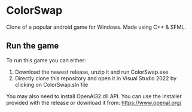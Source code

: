 # ColorSwap
Clone of a popular android game for Windows. Made using C++ & SFML.

## Run the game
To run this game you can either:
1. Download the newest release, unzip it and run ColorSwap.exe
2. Directly clone this repository and open it in Visual Studio 2022 by clicking on ColorSwap.sln file

You may also need to install OpenAl32.dll API. You can use the installer provided with the release or download it from: https://www.openal.org/
